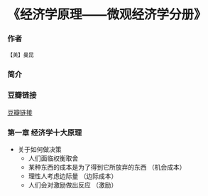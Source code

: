 《经济学原理——微观经济学分册》
==================

### 作者
    【美】曼昆

### 简介
   
### 豆瓣链接
  [豆瓣链接]()

### 第一章 经济学十大原理

  - 关于如何做决策
    - 人们面临权衡取舍
    - 某种东西的成本是为了得到它所放弃的东西 （机会成本）
    - 理性人考虑边际量 （边际成本）
    - 人们会对激励做出反应 （激励）
    
    
